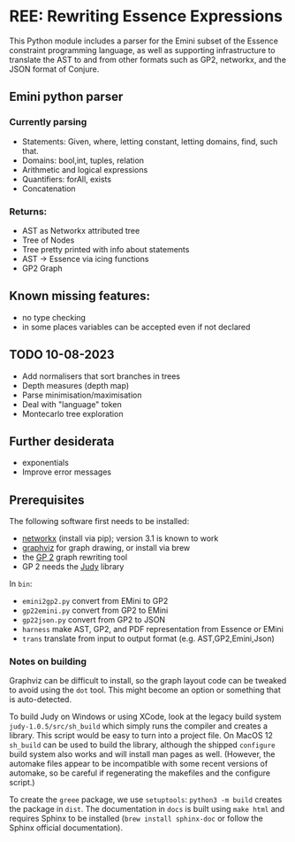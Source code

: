 # REE: Rewriting Essence Expressions

This Python module includes a parser for the Emini subset of the Essence constraint programming language, as well as supporting infrastructure to translate the AST to and from other formats such as GP2, networkx, and the JSON format of Conjure.


## Emini python parser

### Currently parsing

* Statements: Given, where, letting constant, letting domains, find, such that.
* Domains: bool,int, tuples, relation
* Arithmetic and logical expressions
* Quantifiers: forAll, exists
* Concatenation

### Returns:

* AST as Networkx attributed tree
* Tree of Nodes
* Tree pretty printed with info about statements
* AST -> Essence via icing functions
* GP2 Graph

## Known missing features:

* no type checking
* in some places variables can be accepted even if not declared

## TODO 10-08-2023

* Add normalisers that sort branches in trees
* Depth measures (depth map)
* Parse minimisation/maximisation
* Deal with "language" token
* Montecarlo tree exploration


## Further desiderata

* exponentials
* Improve error messages


## Prerequisites

The following software first needs to be installed:
- [networkx](https://networkx.org/) (install via pip); version 3.1 is known to work
- [graphviz](https://gitlab.com/graphviz/graphviz.git) for graph drawing, or install via brew
- the [GP 2](https://github.com/UoYCS-plasma/GP2) graph rewriting tool
- GP 2 needs the [Judy](https://sourceforge.net/projects/judy/) library

In ``bin``:
- ``emini2gp2.py`` convert from EMini to GP2
- ``gp22emini.py`` convert from GP2 to EMini
- ``gp22json.py`` convert from GP2 to JSON
- ``harness`` make AST, GP2, and PDF representation from Essence or EMini
- ``trans`` translate from input to output format (e.g. AST,GP2,Emini,Json)


### Notes on building

Graphviz can be difficult to install, so the graph layout code can be tweaked to avoid using the `dot` tool.
This might become an option or something that is auto-detected.

To build Judy on Windows or using XCode, look at the legacy build system `judy-1.0.5/src/sh_build` which simply runs the compiler and creates a library.
This script would be easy to turn into a project file.
On MacOS 12 `sh_build` can be used to build the library, although the shipped `configure` build system also works and will install man pages as well.
(However, the automake files appear to be incompatible with some recent versions of automake, so be careful if regenerating the makefiles and the configure script.)

To create the `greee` package, we use `setuptools`: `python3 -m build` creates the package in `dist`.
The documentation in `docs` is built using `make html` and requires Sphinx to be installed (`brew install sphinx-doc` or follow the Sphinx official documentation).

